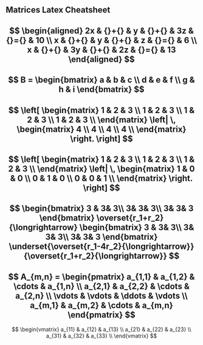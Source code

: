 ## Matrices Latex Cheatsheet

$$
\begin{aligned}
2x & {}+{} & y & {}+{} & 3z & {}={} & 10 \\
x & {}+{} & y & {}+{} & z & {}={} & 6 \\
x & {}+{} & 3y & {}+{} & 2z & {}={} & 13
\end{aligned}
$$
---
$$
B =
\begin{bmatrix}
a & b & c \\
d & e & f \\
g & h & i
\end{bmatrix}
$$
---
$$
\left[
\begin{matrix}
1 & 2 & 3 \\
1 & 2 & 3 \\
1 & 2 & 3 \\
1 & 2 & 3 \\
\end{matrix}
\left|
\,
\begin{matrix}
4 \\
4 \\
4 \\
4 \\
\end{matrix}
\right.
\right]
$$
---
$$
\left[
\begin{matrix}
1 & 2 & 3 \\
1 & 2 & 3 \\
1 & 2 & 3 \\
\end{matrix}
\left|
\,
\begin{matrix}
1 & 0 & 0 \\
0 & 1 & 0 \\
0 & 0 & 1 \\
\end{matrix}
\right.
\right]
$$
---
$$
\begin{bmatrix}
3 & 3& 3\\
3& 3& 3\\
3& 3& 3
\end{bmatrix} \overset{r_1+r_2}{\longrightarrow}
\begin{bmatrix}
3 & 3& 3\\
3& 3& 3\\
3& 3& 3
\end{bmatrix} \underset{\overset{r_1-4r_2}{\longrightarrow}}{\overset{r_1+r_2}{\longrightarrow}}
$$
---
$$
A_{m,n} =
\begin{pmatrix}
a_{1,1} & a_{1,2} & \cdots & a_{1,n} \\
a_{2,1} & a_{2,2} & \cdots & a_{2,n} \\
\vdots & \vdots & \ddots & \vdots \\
a_{m,1} & a_{m,2} & \cdots & a_{m,n}
\end{pmatrix}
$$
---
$$
\begin{vmatrix}
a_{11} & a_{12} & a_{13} \\
a_{21} & a_{22} & a_{23} \\
a_{31} & a_{32} & a_{33} \\
\end{vmatrix}
$$
<!--stackedit_data:
eyJoaXN0b3J5IjpbLTkzMDY2MjYyOSwtOTMwNjYyNjI5XX0=
-->